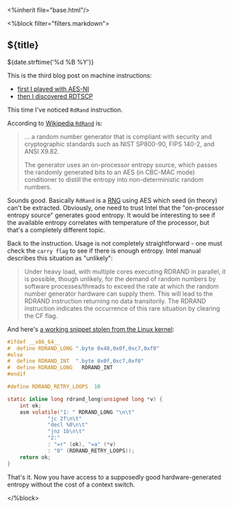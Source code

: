 <%inherit file="base.html"/>

<article>
<%block filter="filters.markdown">

${title}
====================================

<div class="date">${date.strftime('%d %B %Y')}</div>

This is the third blog post on machine instructions:

 * [first I played with AES-NI](/2012-09-24-aes-support-in-westmere/)
 * [then I discovered RDTSCP](/2013-01-28-counting-cycles---rdtsc/)

This time I've noticed `RdRand` instruction.

According to [Wikipedia `RdRand`](https://en.wikipedia.org/wiki/RDRAND) is:

> ... a random number generator that is compliant with security and
> cryptographic standards such as NIST SP800-90, FIPS 140-2,
> and ANSI X9.82.
>
> The generator uses an on-processor entropy source, which passes the
> randomly generated bits to an AES (in CBC-MAC mode) conditioner to
> distill the entropy into non-deterministic random numbers.

Sounds good. Basically `RdRand` is a
[RNG](https://en.wikipedia.org/wiki/Random_number_generation) using
AES which seed (in theory) can't be extracted. Obviously, one need to
trust Intel that the "on-processor entropy source" generates good
entropy. It would be interesting to see if the available entropy
correlates with temperature of the processor, but that's a completely
different topic.

Back to the instruction. Usage is not completely straightforward - one
must check the `carry flag` to see if there is enough entropy. Intel manual describes this situation as "unlikely":

> Under heavy load, with multiple cores executing RDRAND in parallel,
> it is possible, though unlikely, for the demand of random numbers by
> software processes/threads to exceed the rate at which the random
> number generator hardware can supply them. This will lead to the
> RDRAND instruction returning no data transitorily. The RDRAND
> instruction indicates the occurrence of this rare situation by
> clearing the CF flag.


And here's [a working snippet stolen from the Linux kernel](https://github.com/torvalds/linux/commit/49d859d78c5aeb998b6936fcb5f288f78d713489#L4R34):

```.c
#ifdef __x86_64__
#  define RDRAND_LONG ".byte 0x48,0x0f,0xc7,0xf0"
#else
#  define RDRAND_INT  ".byte 0x0f,0xc7,0xf0"
#  define RDRAND_LONG	RDRAND_INT
#endif

#define RDRAND_RETRY_LOOPS	10

static inline long rdrand_long(unsigned long *v) {
	int ok;
	asm volatile("1: " RDRAND_LONG "\n\t"
		     "jc 2f\n\t"
		     "decl %0\n\t"
		     "jnz 1b\n\t"
		     "2:"
		     : "=r" (ok), "=a" (*v)
		     : "0" (RDRAND_RETRY_LOOPS));
	return ok;
}
```

That's it. Now you have access to a supposedly good hardware-generated
entropy without the cost of a context switch.

</%block>
</article>
